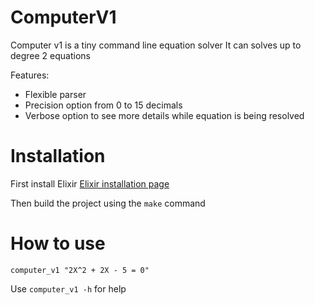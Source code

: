 # ComputerV1

Computer v1 is a tiny command line equation solver
It can solves up to degree 2 equations

Features: 
- Flexible parser
- Precision option from 0 to 15 decimals
- Verbose option to see more details while equation is being resolved


# Installation

First install Elixir
[Elixir installation page](https://elixir-lang.org/install.html)

Then build the project using the `make` command


# How to use

`computer_v1 "2X^2 + 2X - 5 = 0"` 

Use `computer_v1 -h` for help
